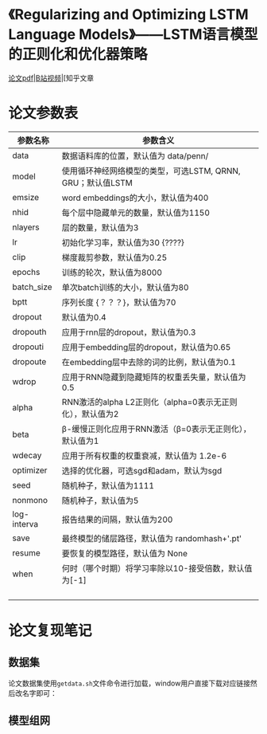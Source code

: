 # 《Regularizing and Optimizing LSTM Language Models》——LSTM语言模型的正则化和优化器策略

[论文pdf]()|[B站视频]()|[知乎文章



# 论文参数表

| 参数名称    | 参数含义                                                    |
| ----------- | ----------------------------------------------------------- |
| data        | 数据语料库的位置，默认值为 data/penn/                       |
| model       | 使用循环神经网络模型的类型，可选LSTM, QRNN, GRU；默认值LSTM |
| emsize      | word embeddings的大小，默认值为400                          |
| nhid        | 每个层中隐藏单元的数量，默认值为1150                        |
| nlayers     | 层的数量，默认值为3                                         |
| lr          | 初始化学习率，默认值为30 {????}                             |
| clip        | 梯度裁剪参数，默认值为0.25                                  |
| epochs      | 训练的轮次，默认值为8000                                    |
| batch_size  | 单次batch训练的大小，默认值为80                             |
| bptt        | 序列长度 {？？？}，默认值为70                               |
| dropout     | 默认值为0.4                                                 |
| dropouth    | 应用于rnn层的dropout，默认值为0.3                           |
| dropouti    | 应用于embedding层的dropout，默认值为0.65                    |
| dropoute    | 在embedding层中去除的词的比例，默认值为0.1                  |
| wdrop       | 应用于RNN隐藏到隐藏矩阵的权重丢失量，默认值为0.5            |
| alpha       | RNN激活的alpha L2正则化（alpha=0表示无正则化），默认值为2   |
| beta        | β-缓慢正则化应用于RNN激活（β=0表示无正则化），默认值为1     |
| wdecay      | 应用于所有权重的权重衰减，默认值为 1.2e-6                   |
| optimizer   | 选择的优化器，可选sgd和adam，默认为sgd                      |
| seed        | 随机种子，默认值为1111                                      |
| nonmono     | 随机种子，默认值为5                                         |
| log-interva | 报告结果的间隔，默认值为200                                 |
| save        | 最终模型的储层路径，默认值为 randomhash+'.pt'               |
| resume      | 要恢复的模型路径，默认值为 None                             |
| when        | 何时（哪个时期）将学习率除以10-接受倍数，默认值为[-1]       |
|             |                                                             |
|             |                                                             |
|             |                                                             |
|             |                                                             |




# 论文复现笔记

## 数据集

论文数据集使用`getdata.sh`文件命令进行加载，window用户直接下载对应链接然后改名字即可：



## 模型组网

